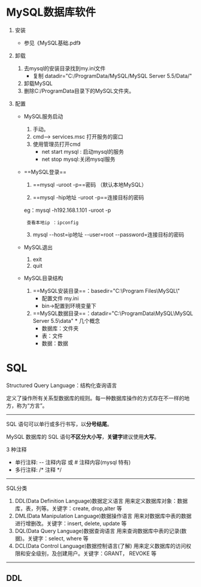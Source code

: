 # MySQL数据库软件

1. 安装
	
	* 参见《MySQL基础.pdf》
2. 卸载
	1. 去mysql的安装目录找到my.ini文件
		* 复制 datadir="C:/ProgramData/MySQL/MySQL Server 5.5/Data/"
	2. 卸载MySQL
	3. 删除C:/ProgramData目录下的MySQL文件夹。
	
3. 配置
	* MySQL服务启动
		1. 手动。
		2. cmd--> services.msc 打开服务的窗口
		3. 使用管理员打开cmd
			* net start mysql : 启动mysql的服务
			* net stop mysql:关闭mysql服务
		
	* ==MySQL登录==
		
		1. ==mysql -uroot -p==密码 （默认本地MySQL）
		
		2. ==mysql -hip地址 -uroot -p==连接目标的密码 
		
	   eg：mysql -h192.168.1.101 -uroot -p
		
		   查看本地ip ：ipconfig
		
		3. mysql --host=ip地址 --user=root --password=连接目标的密码
		
	* MySQL退出
		1. exit
		2. quit
	
	* MySQL目录结构
		1. ==MySQL安装目录==：basedir="C:\Program Files\MySQL\\"
			* 配置文件 my.ini
			* bin→配置到环境变量下
		2. ==MySQL数据目录==：datadir="C:\ProgramData\MySQL\MySQL Server 5.5\data"
		  * 几个概念
		  	* 数据库：文件夹
		  	* 表：文件
		  	* 数据：数据

# SQL

Structured Query Language：结构化查询语言

定义了操作所有关系型数据库的规则。每一种数据库操作的方式存在不一样的地方，称为“方言”。

--------------------------------------

SQL 语句可以单行或多行书写，以**分号结尾**。

MySQL 数据库的 SQL 语句**不区分大小写**，**关键字**建议使用**大写**。

3 种注释

* 单行注释: -- 注释内容 或 # 注释内容(mysql 特有) 
* 多行注释: /* 注释 */

---------------------------

SQL分类
1) DDL(Data Definition Language)数据定义语言
	用来定义数据库对象：数据库，表，列等。关键字：create, drop,alter 等
2) DML(Data Manipulation Language)数据操作语言
	用来对数据库中表的数据进行增删改。关键字：insert, delete, update 等
3) DQL(Data Query Language)数据查询语言
	用来查询数据库中表的记录(数据)。关键字：select, where 等
4) DCL(Data Control Language)数据控制语言(了解)
	用来定义数据库的访问权限和安全级别，及创建用户。关键字：GRANT， REVOKE 等

--------------------

## DDL









